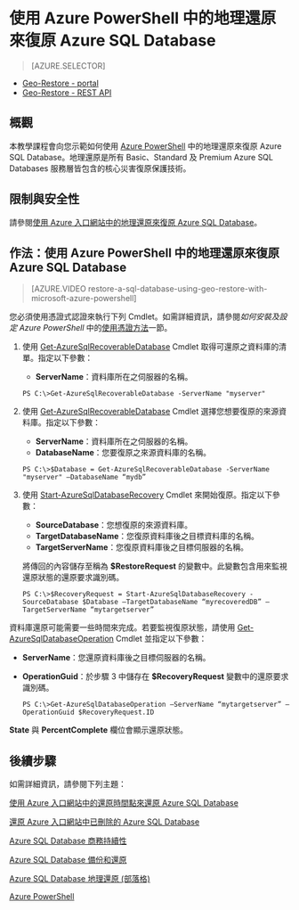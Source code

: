 <properties 
   pageTitle="使用 Azure PowerShell 中的地理還原來復原 Azure SQL Database" 
   description="Geo-Restore, Microsoft Azure SQL Database, restore database, recover database, Azure PowerShell, 地理還原, 還原資料庫, 復原資料庫" 
   services="sql-database" 
   documentationCenter="" 
   authors="elfisher" 
   manager="jeffreyg" 
   editor="v-romcal"/>

<tags
   ms.service="sql-database"
   ms.devlang="NA"
   ms.topic="article"
   ms.tgt_pltfrm="NA"
   ms.workload="storage-backup-recovery" 
   ms.date="03/18/2015"
   ms.author="elfish; v-romcal; v-stste"/>

# 使用 Azure PowerShell 中的地理還原來復原 Azure SQL Database

> [AZURE.SELECTOR]
- [Geo-Restore - portal](sql-database-geo-restore-tutorial-management-portal.md)
- [Geo-Restore - REST API](sql-database-geo-restore-tutorial-rest.md)   

## 概觀

本教學課程會向您示範如何使用 [Azure PowerShell](../powershell-install-configure.md) 中的地理還原來復原 Azure SQL Database。地理還原是所有 Basic、Standard 及 Premium Azure SQL Databases 服務層皆包含的核心災害復原保護技術。

## 限制與安全性

請參閱[使用 Azure 入口網站中的地理還原來復原 Azure SQL Database](sql-database-geo-restore-tutorial-management-portal.md)。

## 作法：使用 Azure PowerShell 中的地理還原來復原 Azure SQL Database

> [AZURE.VIDEO restore-a-sql-database-using-geo-restore-with-microsoft-azure-powershell]

您必須使用憑證式認證來執行下列 Cmdlet。如需詳細資訊，請參閱*如何安裝及設定 Azure PowerShell* 中的[使用憑證方法](../powershell-install-configure.md#use-the-certificate-method)一節。

1. 使用 [Get-AzureSqlRecoverableDatabase](http://msdn.microsoft.com/library/azure/dn720219.aspx) Cmdlet 取得可還原之資料庫的清單。指定以下參數：
	* **ServerName**：資料庫所在之伺服器的名稱。	

	`PS C:\>Get-AzureSqlRecoverableDatabase -ServerName "myserver"`

2. 使用 [Get-AzureSqlRecoverableDatabase](http://msdn.microsoft.com/library/azure/dn720219.aspx) Cmdlet 選擇您想要復原的來源資料庫。指定以下參數：
	* **ServerName**：資料庫所在之伺服器的名稱。
	* **DatabaseName**：您要復原之來源資料庫的名稱。

	`PS C:\>$Database = Get-AzureSqlRecoverableDatabase -ServerName "myserver" –DatabaseName “mydb”`
	 
3. 使用 [Start-AzureSqlDatabaseRecovery](http://msdn.microsoft.com/library/dn720224.aspx) Cmdlet 來開始復原。指定以下參數：
	* **SourceDatabase**：您想復原的來源資料庫。
	* **TargetDatabaseName**：您復原資料庫後之目標資料庫的名稱。
	* **TargetServerName**：您復原資料庫後之目標伺服器的名稱。

	將傳回的內容儲存至稱為 **$RestoreRequest** 的變數中。此變數包含用來監視還原狀態的還原要求識別碼。

	`PS C:\>$RecoveryRequest = Start-AzureSqlDatabaseRecovery -SourceDatabase $Database –TargetDatabaseName “myrecoveredDB” –TargetServerName “mytargetserver”`
	
資料庫還原可能需要一些時間來完成。若要監視復原狀態，請使用 [Get-AzureSqlDatabaseOperation](http://msdn.microsoft.com/library/azure/dn546738.aspx) Cmdlet 並指定以下參數：

* **ServerName**：您還原資料庫後之目標伺服器的名稱。
* **OperationGuid**：於步驟 3 中儲存在 **$RecoveryRequest** 變數中的還原要求識別碼。

	`PS C:\>Get-AzureSqlDatabaseOperation –ServerName “mytargetserver” –OperationGuid $RecoveryRequest.ID`

**State** 與 **PercentComplete** 欄位會顯示還原狀態。

## 後續步驟

如需詳細資訊，請參閱下列主題：

[使用 Azure 入口網站中的還原時間點來還原 Azure SQL Database](sql-database-point-in-time-restore-tutorial-management-portal.md)

[還原 Azure 入口網站中已刪除的 Azure SQL Database](sql-database-restore-deleted-database-tutorial-management-portal.md)

[Azure SQL Database 商務持續性](http://msdn.microsoft.com/library/azure/hh852669.aspx)

[Azure SQL Database 備份和還原](http://msdn.microsoft.com/library/azure/jj650016.aspx)

[Azure SQL Database 地理還原 (部落格)](http://azure.microsoft.com/blog/2014/09/13/azure-sql-database-geo-restore/)

[Azure PowerShell](https://msdn.microsoft.com/library/azure/jj156055.aspx)
 

<!---HONumber=62-->